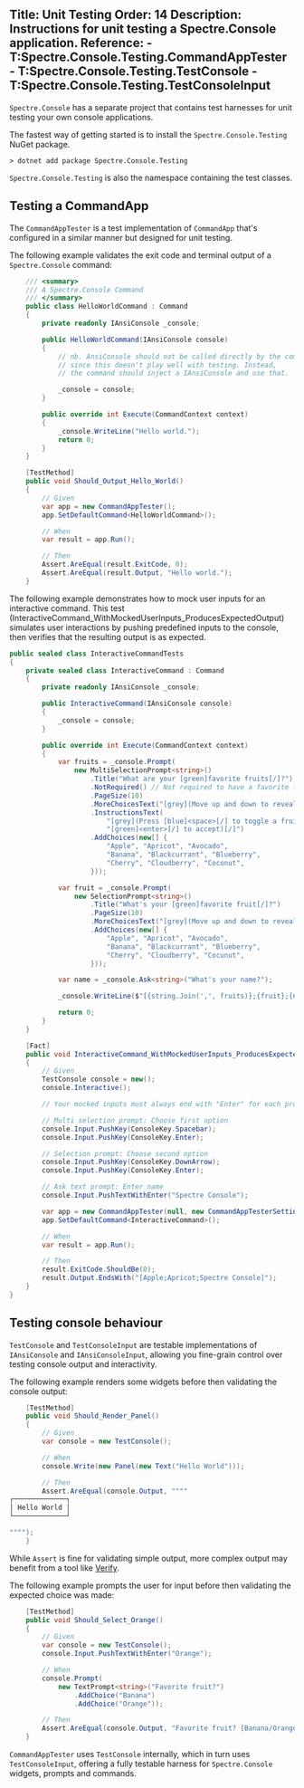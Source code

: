 Title: Unit Testing
Order: 14
Description: Instructions for unit testing a Spectre.Console application.
Reference: 
    - T:Spectre.Console.Testing.CommandAppTester
    - T:Spectre.Console.Testing.TestConsole
    - T:Spectre.Console.Testing.TestConsoleInput
---

`Spectre.Console` has a separate project that contains test harnesses for unit testing your own console applications. 

The fastest way of getting started is to install the `Spectre.Console.Testing` NuGet package.

```text
> dotnet add package Spectre.Console.Testing
```

`Spectre.Console.Testing` is also the namespace containing the test classes.

## Testing a CommandApp

The `CommandAppTester` is a test implementation of `CommandApp` that's configured in a similar manner but designed for unit testing.

The following example validates the exit code and terminal output of a `Spectre.Console` command:

```csharp
    /// <summary>
    /// A Spectre.Console Command
    /// </summary>
    public class HelloWorldCommand : Command
    {
        private readonly IAnsiConsole _console;

        public HelloWorldCommand(IAnsiConsole console)
        {
            // nb. AnsiConsole should not be called directly by the command
            // since this doesn't play well with testing. Instead,
            // the command should inject a IAnsiConsole and use that.

            _console = console;
        }

        public override int Execute(CommandContext context)
        {
            _console.WriteLine("Hello world.");
            return 0;
        }
    }

    [TestMethod]
    public void Should_Output_Hello_World()
    {
        // Given
        var app = new CommandAppTester();
        app.SetDefaultCommand<HelloWorldCommand>();

        // When
        var result = app.Run();

        // Then
        Assert.AreEqual(result.ExitCode, 0);
        Assert.AreEqual(result.Output, "Hello world.");
    }
```

The following example demonstrates how to mock user inputs for an interactive command.
This test (InteractiveCommand_WithMockedUserInputs_ProducesExpectedOutput) simulates user interactions by pushing predefined inputs to the console, then verifies that the resulting output is as expected.

```csharp
public sealed class InteractiveCommandTests
{
    private sealed class InteractiveCommand : Command
    {
        private readonly IAnsiConsole _console;

        public InteractiveCommand(IAnsiConsole console)
        {
            _console = console;
        }

        public override int Execute(CommandContext context)
        {
            var fruits = _console.Prompt(
                new MultiSelectionPrompt<string>()
                    .Title("What are your [green]favorite fruits[/]?")
                    .NotRequired() // Not required to have a favorite fruit
                    .PageSize(10)
                    .MoreChoicesText("[grey](Move up and down to reveal more fruits)[/]")
                    .InstructionsText(
                        "[grey](Press [blue]<space>[/] to toggle a fruit, " +
                        "[green]<enter>[/] to accept)[/]")
                    .AddChoices(new[] {
                        "Apple", "Apricot", "Avocado",
                        "Banana", "Blackcurrant", "Blueberry",
                        "Cherry", "Cloudberry", "Coconut",
                    }));

            var fruit = _console.Prompt(
                new SelectionPrompt<string>()
                    .Title("What's your [green]favorite fruit[/]?")
                    .PageSize(10)
                    .MoreChoicesText("[grey](Move up and down to reveal more fruits)[/]")
                    .AddChoices(new[] {
                        "Apple", "Apricot", "Avocado",
                        "Banana", "Blackcurrant", "Blueberry",
                        "Cherry", "Cloudberry", "Cocunut",
                    }));

            var name = _console.Ask<string>("What's your name?");

            _console.WriteLine($"[{string.Join(',', fruits)};{fruit};{name}]");

            return 0;
        }
    }

    [Fact]
    public void InteractiveCommand_WithMockedUserInputs_ProducesExpectedOutput()
    {
        // Given
        TestConsole console = new();
        console.Interactive();

        // Your mocked inputs must always end with "Enter" for each prompt!

        // Multi selection prompt: Choose first option
        console.Input.PushKey(ConsoleKey.Spacebar);
        console.Input.PushKey(ConsoleKey.Enter);

        // Selection prompt: Choose second option
        console.Input.PushKey(ConsoleKey.DownArrow);
        console.Input.PushKey(ConsoleKey.Enter);

        // Ask text prompt: Enter name
        console.Input.PushTextWithEnter("Spectre Console");

        var app = new CommandAppTester(null, new CommandAppTesterSettings(), console);
        app.SetDefaultCommand<InteractiveCommand>();

        // When
        var result = app.Run();

        // Then
        result.ExitCode.ShouldBe(0);
        result.Output.EndsWith("[Apple;Apricot;Spectre Console]");
    }
}
```

## Testing console behaviour

`TestConsole` and `TestConsoleInput` are testable implementations of `IAnsiConsole` and `IAnsiConsoleInput`, allowing you fine-grain control over testing console output and interactivity.

The following example renders some widgets before then validating the console output:

```csharp
    [TestMethod]
    public void Should_Render_Panel()
    {
        // Given
        var console = new TestConsole();

        // When
        console.Write(new Panel(new Text("Hello World")));

        // Then
        Assert.AreEqual(console.Output, """"
┌─────────────┐
│ Hello World │
└─────────────┘

"""");
    }
```

While `Assert` is fine for validating simple output, more complex output may benefit from a tool like [Verify](https://github.com/VerifyTests/Verify).

The following example prompts the user for input before then validating the expected choice was made:

```csharp
    [TestMethod]
    public void Should_Select_Orange()
    {
        // Given
        var console = new TestConsole();
        console.Input.PushTextWithEnter("Orange");

        // When
        console.Prompt(
            new TextPrompt<string>("Favorite fruit?")
                .AddChoice("Banana")
                .AddChoice("Orange"));

        // Then
        Assert.AreEqual(console.Output, "Favorite fruit? [Banana/Orange]: Orange\n");
    }
```

`CommandAppTester` uses `TestConsole` internally, which in turn uses `TestConsoleInput`, offering a fully testable harness for `Spectre.Console` widgets, prompts and commands.
